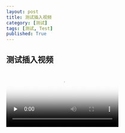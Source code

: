 ```yaml
---
layout: post
title: 测试插入视频
category: [测试]
tags: [测试, Test]
published: True
---
```



## 测试插入视频 ##

<video id="video" controls="" preload="none" poster="http://media.w3.org/2010/05/sintel/poster.png">
      <source id="mp4" src="http://media.w3.org/2010/05/sintel/trailer.mp4" type="video/mp4">
      <p>Your user agent does not support the HTML5 Video element.</p>
    </video>


